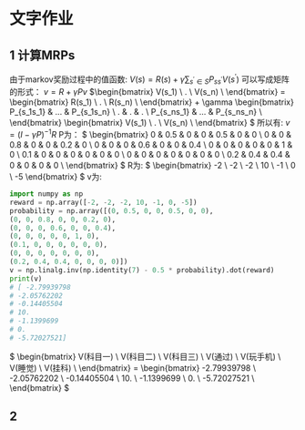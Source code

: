 # 文字作业

## 1 计算MRPs

由于markov奖励过程中的值函数:
$V(s) = R(s) + \gamma \sum_{s^{\prime} \in S} P_{ss^{\prime}}V(s^{\prime})$
可以写成矩阵的形式：
$v = R + \gamma P v$
$\begin{bmatrix}
V(s_1) \\
. \\
V(s_n) \\
\end{bmatrix} = \begin{bmatrix}
R(s_1) \\
. \\
R(s_n) \\
\end{bmatrix} + \gamma \begin{bmatrix}
P_{s_1s_1} & ... & P_{s_1s_n} \\
. & . & . \\
P_{s_ns_1} & ... & P_{s_ns_n} \\
\end{bmatrix} \begin{bmatrix}
V(s_1) \\
. \\
V(s_n) \\
\end{bmatrix}
$
所以有:
$v = (I - \gamma P)^{-1}R$
P为：
$
\begin{bmatrix}
0 & 0.5 & 0 & 0 & 0.5 & 0 & 0 \\
0 & 0 & 0.8 & 0 & 0 & 0.2 & 0 \\
0 & 0 & 0 & 0.6 & 0 & 0 & 0.4 \\
0 & 0 & 0 & 0 & 0 & 1 & 0 \\
0.1 & 0 & 0 & 0 & 0 & 0 & 0 \\
0 & 0 & 0 & 0 & 0 & 0 & 0 \\
0.2 & 0.4 & 0.4 & 0 & 0 & 0 & 0 \\
\end{bmatrix}
$
R为:
$
\begin{bmatrix}
-2 \\
-2 \\
-2 \\
10 \\
-1 \\
0 \\
-5
\end{bmatrix}
$
v为:

```python
import numpy as np
reward = np.array([-2, -2, -2, 10, -1, 0, -5])
probability = np.array([(0, 0.5, 0, 0, 0.5, 0, 0),
(0, 0, 0.8, 0, 0, 0.2, 0),
(0, 0, 0, 0.6, 0, 0, 0.4),
(0, 0, 0, 0, 0, 1, 0),
(0.1, 0, 0, 0, 0, 0, 0),
(0, 0, 0, 0, 0, 0, 0),
(0.2, 0.4, 0.4, 0, 0, 0, 0)])
v = np.linalg.inv(np.identity(7) - 0.5 * probability).dot(reward)
print(v)
# [ -2.79939798
# -2.05762202
# -0.14405504
# 10.
# -1.1399699
# 0.
# -5.72027521]
```

$
\begin{bmatrix}
V(科目一) \\
V(科目二) \\
V(科目三) \\
V(通过) \\
V(玩手机) \\
V(睡觉) \\
V(挂科) \\
\end{bmatrix} =
\begin{bmatrix}
-2.79939798 \\
-2.05762202 \\
-0.14405504 \\
10. \\
-1.1399699 \\
0. \\
-5.72027521 \\
\end{bmatrix}
$

## 2